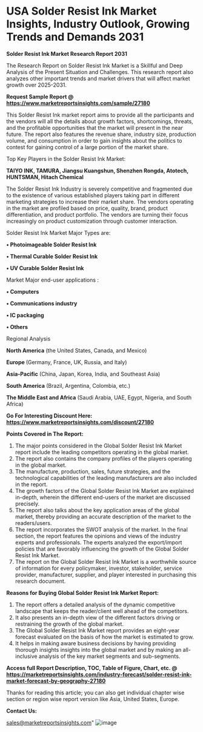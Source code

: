  # USA Solder Resist Ink Market Insights, Industry Outlook, Growing Trends and Demands 2031

<strong>Solder Resist Ink Market Research Report 2031</strong>

The Research Report on Solder Resist Ink Market is a Skillful and Deep Analysis of the Present Situation and Challenges. This research report also analyzes other important trends and market drivers that will affect market growth over 2025-2031.

<strong>Request Sample Report @ <a href=https://www.marketreportsinsights.com/sample/27180>https://www.marketreportsinsights.com/sample/27180</a></strong>

This Solder Resist Ink market report aims to provide all the participants and the vendors will all the details about growth factors, shortcomings, threats, and the profitable opportunities that the market will present in the near future. The report also features the revenue share, industry size, production volume, and consumption in order to gain insights about the politics to contest for gaining control of a large portion of the market share.

Top Key Players in the Solder Resist Ink Market:

<strong>TAIYO INK, TAMURA, Jiangsu Kuangshun, Shenzhen Rongda, Atotech, HUNTSMAN, Hitach Chemical</strong>

The Solder Resist Ink Industry is severely competitive and fragmented due to the existence of various established players taking part in different marketing strategies to increase their market share. The vendors operating in the market are profiled based on price, quality, brand, product differentiation, and product portfolio. The vendors are turning their focus increasingly on product customization through customer interaction.

Solder Resist Ink Market Major Types are:

<strong>• Photoimageable Solder Resist Ink

• Thermal Curable Solder Resist Ink

• UV Curable Solder Resist Ink</strong>

Market Major end-user applications :

<strong>• Computers

• Communications industry

• IC packaging

• Others</strong>

Regional Analysis

</u><strong><b>North America</b></strong> (the United States, Canada, and Mexico)

<strong><b>Europe </b></strong>(Germany, France, UK, Russia, and Italy)

<strong><b>Asia-Pacific</b></strong> (China, Japan, Korea, India, and Southeast Asia)

<strong><b>South America</b></strong> (Brazil, Argentina, Colombia, etc.)

<strong><b>The Middle East and Africa</b></strong> (Saudi Arabia, UAE, Egypt, Nigeria, and South Africa)

<strong>Go For Interesting Discount Here: <a href=https://www.marketreportsinsights.com/discount/27180>https://www.marketreportsinsights.com/discount/27180</a></strong>

<strong>Points Covered in The Report:</strong>
<ol>
  <li>The major points considered in the Global Solder Resist Ink Market report include the leading competitors operating in the global market.</li>
  <li>The report also contains the company profiles of the players operating in the global market.</li>
  <li>The manufacture, production, sales, future strategies, and the technological capabilities of the leading manufacturers are also included in the report.</li>
  <li>The growth factors of the Global Solder Resist Ink Market are explained in-depth, wherein the different end-users of the market are discussed precisely.</li>
  <li>The report also talks about the key application areas of the global market, thereby providing an accurate description of the market to the readers/users.</li>
  <li>The report incorporates the SWOT analysis of the market. In the final section, the report features the opinions and views of the industry experts and professionals. The experts analyzed the export/import policies that are favorably influencing the growth of the Global Solder Resist Ink Market.</li>
  <li>The report on the Global Solder Resist Ink Market is a worthwhile source of information for every policymaker, investor, stakeholder, service provider, manufacturer, supplier, and player interested in purchasing this research document.</li>
</ol>
<strong>Reasons for Buying Global Solder Resist Ink Market Report:</strong>

<ol>
  <li>The report offers a detailed analysis of the dynamic competitive landscape that keeps the reader/client well ahead of the competitors.</li>
  <li>It also presents an in-depth view of the different factors driving or restraining the growth of the global market.</li>
  <li>The Global Solder Resist Ink Market report provides an eight-year forecast evaluated on the basis of how the market is estimated to grow.</li>
  <li>It helps in making aware business decisions by having providing thorough insights insights into the global market and by making an all-inclusive analysis of the key market segments and sub-segments.</li>
</ol>
<strong>Access full Report Description, TOC, Table of Figure, Chart, etc. @ <a href=https://marketreportsinsights.com/industry-forecast/solder-resist-ink-market-forecast-by-geography-27180>https://marketreportsinsights.com/industry-forecast/solder-resist-ink-market-forecast-by-geography-27180</a></strong>


Thanks for reading this article; you can also get individual chapter wise section or region wise report version like Asia, United States, Europe.

<strong>Contact Us:</strong>

sales@marketreportsinsights.com"
![image](https://github.com/user-attachments/assets/5016a9bb-a674-47d6-beb8-1add34462a58)
